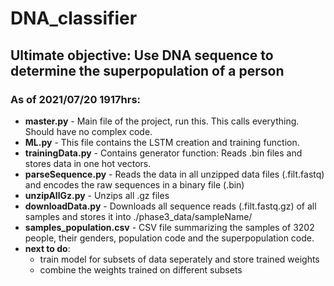 # DNA_classifier
## Ultimate objective: Use DNA sequence to determine the superpopulation of a person

### As of 2021/07/20 1917hrs:
* **master.py** - Main file of the project, run this. This calls everything. Should have no complex code.
* **ML.py** - This file contains the LSTM creation and training function.
* **trainingData.py** - Contains generator function: Reads .bin files and stores data in one hot vectors.
* **parseSequence.py** - Reads the data in all unzipped data files (.filt.fastq) and encodes the raw sequences in a binary file (.bin)
* **unzipAllGz.py** - Unzips all .gz files
* **downloadData.py** - Downloads all sequence reads (.filt.fastq.gz) of all samples and stores it into ./phase3_data/sampleName/
* **samples_population.csv** - CSV file summarizing the samples of 3202 people, their genders, population code and the superpopulation code.
* **next to do**:
  * train model for subsets of data seperately and store trained weights
  * combine the weights trained on different subsets
